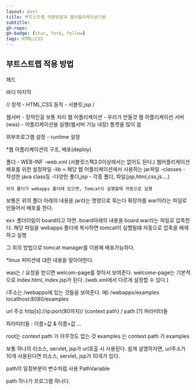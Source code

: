 ```yaml
---
layout: post
title: 부트스트랩 적용방법과 웹어플리케이션기본
subtitle: 
gh-repo: 
gh-badge: [star, fork, follow]
tags: HTML/CSS
---
```





## 부트스트랩 적용 방법
헤드
 <link href="css/bootstrap.min.css" rel="stylesheet">


바디 마지막
 <script src="https://ajax.googleapis.com/ajax/libs/jquery/1.11.2/jquery.min.js"></script>
<script src="js/bootstrap.min.js"></script>



//
정적 -  HTML,CSS
동적 - 서블릿,jsp / 

웹서버 - 정적인걸 보통 처리
웹 어플리케이션 - 우리가 만들것 
웹 어플리케이션 서버(was) - 어플리케이션을 실행(웹서버 기능 내장)
톰캣을 많이 씀

외부프로그램 설정 - runtime 설정

*웹 어플리케이션의 구조, 배포(deploy)

폴더 - WEB-INF -web.xml (서블릿스펙3.0이상에서는 없어도 된다.)
                        웹어플리케이션 배포를 위한 설정파일
              -lib = 해당 웹 어플리케이션에서 사용하는 jar파일
              -classes - 작성한 java class등 
              -다양한 폴더,jsp 
    - 각종 폴더, 파일(jsp,html,css,js....)

    위의 폴더가 webapps 폴더에 있으면, Tomcat이 실행할때 자동으로 실행
보통은 위의 폴더 아래의 내용을 jar라는 명령으로 묶는다 확장자를 war이라는 파일로만들어서 배포를 한다.

ex> 폴더이림이 board라고 하면. board아래의 내용을 board.war라는 파일로 압축한다.
해당 파일을 webapps 폴더에 복사하면 tomcat이 실핼될떄 자동으로 압축을 해제하고 실행

그 외의 방법으로 tomcat manager를 이용해 배포가능하다.

*linux 퍼미션에 대한 내용을 알아야한다.



was는 / 요청을 받으면 welcom-page를 찾아서 보여준다.
welcome-page는 기본적으로 index.html, index.jsp가 된다.
(web.xml에서 다르게 설정할 수 있다.)


/주소는 /webapps에 있는 것들을 보여준다.
예) /webapps/examples 
locallhost:8080/examples 


url 주소 
http[s]://ip:port(80까지)/ {context path} / path [?] 파라미터들 

파라미터들 : 이름=값 & 이름=값 ...

root는 context path 가 아무것도 없는 것 
examples 는 context path 가 examples

보통 하나의 리소스, servlet, jsp가 url호출 시 사용된다. 
쉽게 설명하자면, url주소가 10개 사용된다면 리소스, servlet, jsp가 10개가 있다.

path의 일정부분이 변수처럼 사용 PathVariable

path 하나가 프로그램 하나다.